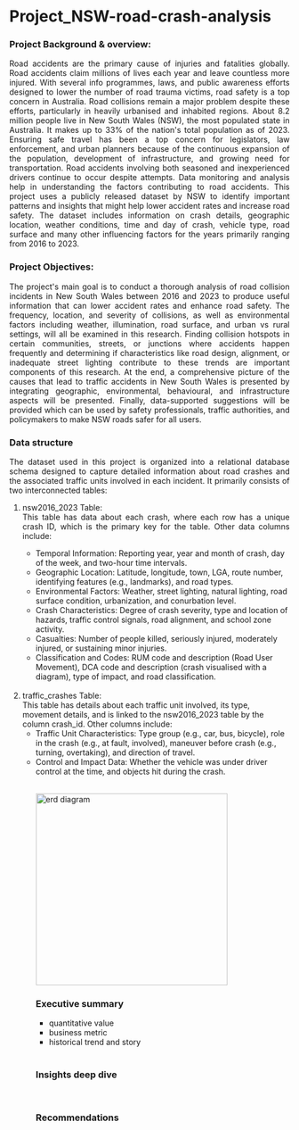 # Project_NSW-road-crash-analysis

###  Project Background & overview: 
<p align="justify"> 
Road accidents are the primary cause of injuries and fatalities globally. Road accidents claim millions of lives each year and leave countless more injured. With several info programmes, laws, and public awareness efforts designed to lower the number of road trauma victims, road safety is a top concern in Australia. Road collisions remain a major problem despite these efforts, particularly in heavily urbanised and inhabited regions. About 8.2 million people live in New South Wales (NSW), the most populated state in Australia. It makes up to 33% of the nation's total population as of 2023. Ensuring safe travel has been a top concern for legislators, law enforcement, and urban planners because of the continuous expansion of the population, development of infrastructure, and growing need for transportation. Road accidents involving both seasoned and inexperienced drivers continue to occur despite attempts. Data monitoring and analysis help in understanding the factors contributing to road accidents. This project uses a publicly released dataset by NSW to identify important patterns and insights that might help lower accident rates and increase road safety. The dataset includes information on crash details, geographic location, weather conditions, time and day of crash, vehicle type, road surface and many other influencing factors for the years primarily ranging from 2016 to 2023. </p>


### Project Objectives:
<p align="justify"> The project's main goal is to conduct a thorough analysis of road collision incidents in New South Wales between 2016 and 2023 to produce useful information that can lower accident rates and enhance road safety. The frequency, location, and severity of collisions, as well as environmental factors including weather, illumination, road surface, and urban vs rural settings, will all be examined in this research. Finding collision hotspots in certain communities, streets, or junctions where accidents happen frequently and determining if characteristics like road design, alignment, or inadequate street lighting contribute to these trends are important components of this research. At the end, a comprehensive picture of the causes that lead to traffic accidents in New South Wales is presented by integrating geographic, environmental, behavioural, and infrastructure aspects will be presented. Finally, data-supported suggestions will be provided which can be used by safety professionals, traffic authorities, and policymakers to make NSW roads safer for all users.
</p>

### Data structure
<p align="justify">
The dataset used in this project is organized into a relational database schema designed to capture detailed information about road crashes and the associated traffic units involved in each incident. It primarily consists of two interconnected tables: </p>
<ol>
  <li><p align="justify">
    nsw2016_2023 Table: <br>
  This table has data about each crash, where each row has a unique crash ID, which is the primary key for the table. Other data columns include:
    <ul>
<li>Temporal Information: Reporting year, year and month of crash, day of the week, and two-hour time intervals.</li>
<li>Geographic Location: Latitude, longitude, town, LGA, route number, identifying features (e.g., landmarks), and road types.</li>
<li>Environmental Factors: Weather, street lighting, natural lighting, road surface condition, urbanization, and conurbation level.</li>
<li>Crash Characteristics: Degree of crash severity, type and location of hazards, traffic control signals, road alignment, and school zone activity.</li>
<li>Casualties: Number of people killed, seriously injured, moderately injured, or sustaining minor injuries.</li>
<li>Classification and Codes: RUM code and description (Road User Movement), DCA code and description (crash visualised with a diagram), type of impact, and road classification.</li></ul><br>
<li>
    traffic_crashes Table: <br>   
  This table has details about each traffic unit involved, its type, movement details, and is linked to the nsw2016_2023 table by the column crash_id. Other columns include:
    <ul>
<li>Traffic Unit Characteristics: Type group (e.g., car, bus, bicycle), role in the crash (e.g., at fault, involved), maneuver before crash (e.g., turning, overtaking), and direction of travel.</li>
<li>Control and Impact Data: Whether the vehicle was under driver control at the time, and objects hit during the crash.</li> </p>

<br> 
<img width="344" alt="erd diagram" src="https://github.com/user-attachments/assets/b2ce363e-61f2-4415-bfa6-7eb6cdf77c71" />


### Executive summary
- quantitative value
- business metric
- historical trend and story
<br>

### Insights deep dive
<br>

### Recommendations
<br>
